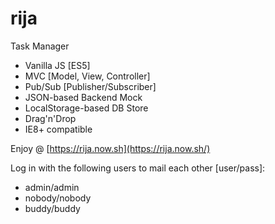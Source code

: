# rija
Task Manager

 - Vanilla JS [ES5]
 - MVC [Model, View, Controller]
 - Pub/Sub [Publisher/Subscriber]
 - JSON-based Backend Mock
 - LocalStorage-based DB Store
 - Drag'n'Drop
 - IE8+ compatible

Enjoy @ [https://rija.now.sh](https://rija.now.sh/)

Log in with the following users to mail each other [user/pass]:
- admin/admin
- nobody/nobody
- buddy/buddy